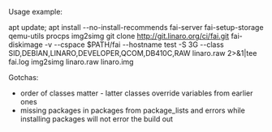 Usage example:

apt update; apt install --no-install-recommends fai-server
fai-setup-storage qemu-utils procps img2simg
git clone http://git.linaro.org/ci/fai.git
fai-diskimage -v --cspace $PATH/fai  --hostname test -S 3G --class SID,DEBIAN,LINARO,DEVELOPER,QCOM,DB410C,RAW linaro.raw 2>&1|tee fai.log
img2simg linaro.raw linaro.img

Gotchas:
- order of classes matter - latter classes override variables from earlier ones
- missing packages in packages from package\_lists and errors while installing packages will not error the build out
